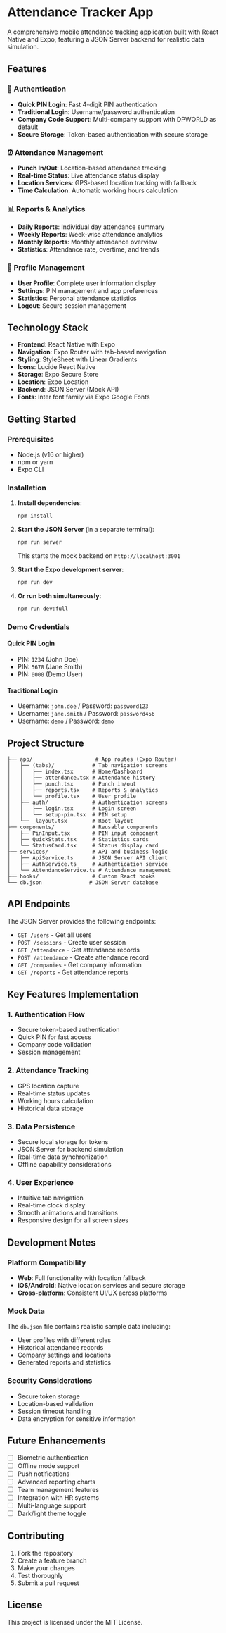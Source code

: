 # Attendance Tracker App

A comprehensive mobile attendance tracking application built with React Native and Expo, featuring a JSON Server backend for realistic data simulation.

## Features

### 🔐 Authentication
- **Quick PIN Login**: Fast 4-digit PIN authentication
- **Traditional Login**: Username/password authentication
- **Company Code Support**: Multi-company support with DPWORLD as default
- **Secure Storage**: Token-based authentication with secure storage

### ⏰ Attendance Management
- **Punch In/Out**: Location-based attendance tracking
- **Real-time Status**: Live attendance status display
- **Location Services**: GPS-based location tracking with fallback
- **Time Calculation**: Automatic working hours calculation

### 📊 Reports & Analytics
- **Daily Reports**: Individual day attendance summary
- **Weekly Reports**: Week-wise attendance analytics
- **Monthly Reports**: Monthly attendance overview
- **Statistics**: Attendance rate, overtime, and trends

### 👤 Profile Management
- **User Profile**: Complete user information display
- **Settings**: PIN management and app preferences
- **Statistics**: Personal attendance statistics
- **Logout**: Secure session management

## Technology Stack

- **Frontend**: React Native with Expo
- **Navigation**: Expo Router with tab-based navigation
- **Styling**: StyleSheet with Linear Gradients
- **Icons**: Lucide React Native
- **Storage**: Expo Secure Store
- **Location**: Expo Location
- **Backend**: JSON Server (Mock API)
- **Fonts**: Inter font family via Expo Google Fonts

## Getting Started

### Prerequisites
- Node.js (v16 or higher)
- npm or yarn
- Expo CLI

### Installation

1. **Install dependencies**:
   ```bash
   npm install
   ```

2. **Start the JSON Server** (in a separate terminal):
   ```bash
   npm run server
   ```
   This starts the mock backend on `http://localhost:3001`

3. **Start the Expo development server**:
   ```bash
   npm run dev
   ```

4. **Or run both simultaneously**:
   ```bash
   npm run dev:full
   ```

### Demo Credentials

#### Quick PIN Login
- PIN: `1234` (John Doe)
- PIN: `5678` (Jane Smith)
- PIN: `0000` (Demo User)

#### Traditional Login
- Username: `john.doe` / Password: `password123`
- Username: `jane.smith` / Password: `password456`
- Username: `demo` / Password: `demo`

## Project Structure

```
├── app/                    # App routes (Expo Router)
│   ├── (tabs)/            # Tab navigation screens
│   │   ├── index.tsx      # Home/Dashboard
│   │   ├── attendance.tsx # Attendance history
│   │   ├── punch.tsx      # Punch in/out
│   │   ├── reports.tsx    # Reports & analytics
│   │   └── profile.tsx    # User profile
│   ├── auth/              # Authentication screens
│   │   ├── login.tsx      # Login screen
│   │   └── setup-pin.tsx  # PIN setup
│   └── _layout.tsx        # Root layout
├── components/            # Reusable components
│   ├── PinInput.tsx       # PIN input component
│   ├── QuickStats.tsx     # Statistics cards
│   └── StatusCard.tsx     # Status display card
├── services/              # API and business logic
│   ├── ApiService.ts      # JSON Server API client
│   ├── AuthService.ts     # Authentication service
│   └── AttendanceService.ts # Attendance management
├── hooks/                 # Custom React hooks
└── db.json               # JSON Server database
```

## API Endpoints

The JSON Server provides the following endpoints:

- `GET /users` - Get all users
- `POST /sessions` - Create user session
- `GET /attendance` - Get attendance records
- `POST /attendance` - Create attendance record
- `GET /companies` - Get company information
- `GET /reports` - Get attendance reports

## Key Features Implementation

### 1. Authentication Flow
- Secure token-based authentication
- Quick PIN for fast access
- Company code validation
- Session management

### 2. Attendance Tracking
- GPS location capture
- Real-time status updates
- Working hours calculation
- Historical data storage

### 3. Data Persistence
- Secure local storage for tokens
- JSON Server for backend simulation
- Real-time data synchronization
- Offline capability considerations

### 4. User Experience
- Intuitive tab navigation
- Real-time clock display
- Smooth animations and transitions
- Responsive design for all screen sizes

## Development Notes

### Platform Compatibility
- **Web**: Full functionality with location fallback
- **iOS/Android**: Native location services and secure storage
- **Cross-platform**: Consistent UI/UX across platforms

### Mock Data
The `db.json` file contains realistic sample data including:
- User profiles with different roles
- Historical attendance records
- Company settings and locations
- Generated reports and statistics

### Security Considerations
- Secure token storage
- Location-based validation
- Session timeout handling
- Data encryption for sensitive information

## Future Enhancements

- [ ] Biometric authentication
- [ ] Offline mode support
- [ ] Push notifications
- [ ] Advanced reporting charts
- [ ] Team management features
- [ ] Integration with HR systems
- [ ] Multi-language support
- [ ] Dark/light theme toggle

## Contributing

1. Fork the repository
2. Create a feature branch
3. Make your changes
4. Test thoroughly
5. Submit a pull request

## License

This project is licensed under the MIT License.
